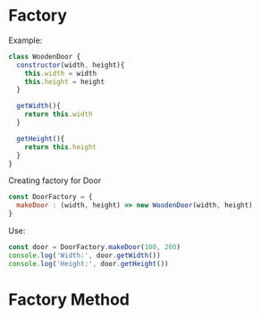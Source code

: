 # Factory

Example: 

```javascript
class WoodenDoor {
  constructor(width, height){
    this.width = width
    this.height = height
  }

  getWidth(){
    return this.width
  }

  getHeight(){
    return this.height
  }
}
```

Creating factory for Door
```javascript
const DoorFactory = {
  makeDoor : (width, height) => new WoodenDoor(width, height)
}
```

Use:
```javascript
const door = DoorFactory.makeDoor(100, 200)
console.log('Width:', door.getWidth())
console.log('Height:', door.getHeight())
```

# Factory Method
